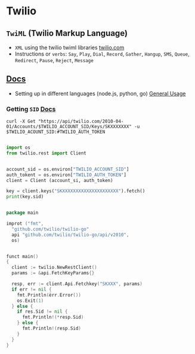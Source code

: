 # Twilio


## `TwiML` (Twilio Markup Language)

* `XML` using the twilio twiml libraries [twilio.com](https://www.twilio.com/docs/glossary/what-is-twilio-markup-language-twiml)
* Instructions or `verbs`: `Say`, `Play`, `Dial`, `Record`, `Gather`, `Hangup`, `SMS`, `Queue`, `Redirect`, `Pause`, `Reject`, `Message`


## [Docs](https://www.twilio.com/docs)
* Setting up in different languages (node.js, python, go) [General Usage](https://www.twilio.com/docs/usage)


### Getting `SID` [Docs](https://www.twilio.com/docs/iam/api-keys/api-key)
``` curl
curl -X Get "https://api/twilio.com/2010-04-01/Accounts/$TWILIO_ACCOUNT_SID/Keys/SKXXXXXXX" -u $TWILIO_ACOUNT_SID:#TWILIO_AUTH_TOKEN

```

``` python

import os
from twilio.rest import Client


account_sid = os.environ["TWILIO_ACCOUNT_SID"]
auth_tokent = os.environ["TWILIO_AUTH_TOKEN"]
client = Client (account_si, auth_token)

key = client.keys("SKXXXXXXXXXXXXXXXXXXXXX").fetch()
print(key.sid)

```

``` go

package main

improt ("fmt",
  "github.com/twilio/twilio-go"
  api "github.com/twilio/twilio-go/api/v2010",
  os)


funct main()
{
  client := twilio.NewRestClient()
  params := &api.FetchKeyParams{}

  resp, err := client.Api.Fetchkey("SKXXX", params)
  if err != nil {
    fmt.Println(ërr.Error())
    os.Exit(1)
  } else {
    if res.Sid != nil {
      fmt.Println!(*resp.Sid)
    } else {
      fmt.Println!(resp.Sid)
    }
  }
}

```
